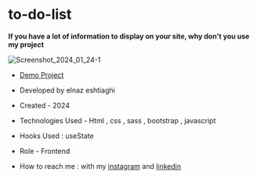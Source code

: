 # to-do-list

**If you have a lot of information to display on your site, why don't you use my project**

![Screenshot_2024_01_24-1](https://github.com/elnaz-eshtiaghi/to-do-list/assets/146030206/f262b624-1764-4291-a082-5e9a0454e6ae)

- [Demo Project]( https://elnaz-eshtiaghi.github.io/to-do-list/)


- Developed by elnaz eshtiaghi

- Created - 2024

- Technologies Used - Html , css , sass , bootstrap , javascript

- Hooks Used : useState 

- Role - Frontend

- How to reach me : with my [instagram](https://www.instagram.com/elnaz_eshtiaghi) and [linkedin](https://www.linkedin.com/in/elnaz-eshtiaghi-936832290/)

